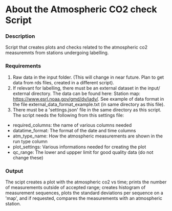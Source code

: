 About the Atmospheric CO2 check Script
==========================================================================

### Description ###
Script that creates plots and checks related to the atmospheric co2 measuremnts
from stations undergoing labelling.

### Requirements ###
1. Raw data in the input folder. (This will change in near future. Plan to get
data from rds files, created in a different script).
2. If relevant for labelling, there must be an external dataset in the input/
external directory. The data can be found here: Station map:
https://www.esrl.noaa.gov/gmd/dv/iadv/. See example of data format in the file
external_data_format_example.txt (in same directory as this file).
3. There must be a 'settings.json' file in the same directory as this script.
The script needs the following from this settings file:
- required_columns: the name of various columns needed
- datatime_format: The format of the date and time columns
- atm_type_name: How the atmospheric measurements are shown in the run type
column
- plot_settings: Various informations needed for creating the plot
- qc_range: The lower and uppper limit for good quality data (do not change
these)

### Output ###
The scipt creates a plot with the atmospheric co2 vs time; prints the number of
 measurements outside of accepted range; creates histogram of measurement
 sequences, plots the standard deviations per sequence on a 'map', and if
requested, compares the measurements with an atmospheric station.